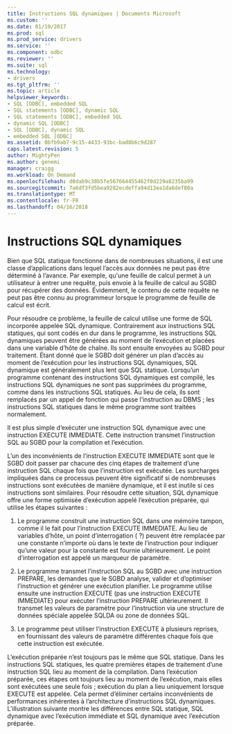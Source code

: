 ```yaml
---
title: Instructions SQL dynamiques | Documents Microsoft
ms.custom: ''
ms.date: 01/19/2017
ms.prod: sql
ms.prod_service: drivers
ms.service: ''
ms.component: odbc
ms.reviewer: ''
ms.suite: sql
ms.technology:
- drivers
ms.tgt_pltfrm: ''
ms.topic: article
helpviewer_keywords:
- SQL [ODBC], embedded SQL
- SQL statements [ODBC], dynamic SQL
- SQL statements [ODBC], embedded SQL
- dynamic SQL [ODBC]
- SQL [ODBC], dynamic SQL
- embedded SQL [ODBC]
ms.assetid: 0bfb9ab7-9c15-4433-93bc-bad8b6c9d287
caps.latest.revision: 5
author: MightyPen
ms.author: genemi
manager: craigg
ms.workload: On Demand
ms.openlocfilehash: d0dab9c38b5fe567664455462f0d229a8235ba99
ms.sourcegitcommit: 7a6df3fd5bea9282ecdeffa94d13ea1da6def80a
ms.translationtype: MT
ms.contentlocale: fr-FR
ms.lasthandoff: 04/16/2018
---
```

# <a name="dynamic-sql"></a>Instructions SQL dynamiques
Bien que SQL statique fonctionne dans de nombreuses situations, il est une classe d’applications dans lequel l’accès aux données ne peut pas être déterminé à l’avance. Par exemple, qu'une feuille de calcul permet à un utilisateur à entrer une requête, puis envoie à la feuille de calcul au SGBD pour récupérer des données. Évidemment, le contenu de cette requête ne peut pas être connu au programmeur lorsque le programme de feuille de calcul est écrit.  
  
 Pour résoudre ce problème, la feuille de calcul utilise une forme de SQL incorporée appelée SQL dynamique. Contrairement aux instructions SQL statiques, qui sont codés en dur dans le programme, les instructions SQL dynamiques peuvent être générées au moment de l’exécution et placées dans une variable d’hôte de chaîne. Ils sont ensuite envoyées au SGBD pour traitement. Étant donné que le SGBD doit générer un plan d’accès au moment de l’exécution pour les instructions SQL dynamiques, SQL dynamique est généralement plus lent que SQL statique. Lorsqu’un programme contenant des instructions SQL dynamiques est compilé, les instructions SQL dynamiques ne sont pas supprimées du programme, comme dans les instructions SQL statiques. Au lieu de cela, ils sont remplacés par un appel de fonction qui passe l’instruction au DBMS ; les instructions SQL statiques dans le même programme sont traitées normalement.  
  
 Il est plus simple d’exécuter une instruction SQL dynamique avec une instruction EXECUTE IMMEDIATE. Cette instruction transmet l’instruction SQL au SGBD pour la compilation et l’exécution.  
  
 L’un des inconvénients de l’instruction EXECUTE IMMEDIATE sont que le SGBD doit passer par chacune des cinq étapes de traitement d’une instruction SQL chaque fois que l’instruction est exécutée. Les surcharges impliquées dans ce processus peuvent être significatif si de nombreuses instructions sont exécutées de manière dynamique, et il est inutile si ces instructions sont similaires. Pour résoudre cette situation, SQL dynamique offre une forme optimisée d’exécution appelé l’exécution préparée, qui utilise les étapes suivantes :  
  
1.  Le programme construit une instruction SQL dans une mémoire tampon, comme il le fait pour l’instruction EXECUTE IMMEDIATE. Au lieu de variables d’hôte, un point d’interrogation ( ?) peuvent être remplacée par une constante n’importe où dans le texte de l’instruction pour indiquer qu’une valeur pour la constante est fournie ultérieurement. Le point d’interrogation est appelé un marqueur de paramètre.  
  
2.  Le programme transmet l’instruction SQL au SGBD avec une instruction PREPARE, les demandes que le SGBD analyse, valider et d’optimiser l’instruction et générer une exécution planifier. Le programme utilise ensuite une instruction EXECUTE (pas une instruction EXECUTE IMMEDIATE) pour exécuter l’instruction PREPARE ultérieurement. Il transmet les valeurs de paramètre pour l’instruction via une structure de données spéciale appelée SQLDA ou zone de données SQL.  
  
3.  Le programme peut utiliser l’instruction EXECUTE à plusieurs reprises, en fournissant des valeurs de paramètre différentes chaque fois que cette instruction est exécutée.  
  
 L’exécution préparée n’est toujours pas le même que SQL statique. Dans les instructions SQL statiques, les quatre premières étapes de traitement d’une instruction SQL lieu au moment de la compilation. Dans l’exécution préparée, ces étapes ont toujours lieu au moment de l’exécution, mais elles sont exécutées une seule fois ; exécution du plan a lieu uniquement lorsque EXECUTE est appelée. Cela permet d’éliminer certains inconvénients de performances inhérentes à l’architecture d’instructions SQL dynamiques. L’illustration suivante montre les différences entre SQL statique, SQL dynamique avec l’exécution immédiate et SQL dynamique avec l’exécution préparée.

